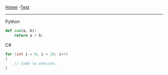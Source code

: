 [Home](/)
-[Test](/test)

-------------------------

Python
```python
def sum(a, b):
    return a + b;
```

C#
```csharp
for (int i = 0; i < 10; i++)
{
    // Code to execute.
}
```
